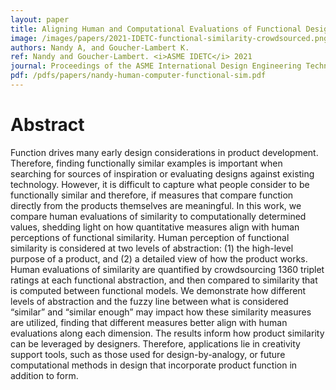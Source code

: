 ```yaml
---
layout: paper
title: Aligning Human and Computational Evaluations of Functional Design Similarity
image: /images/papers/2021-IDETC-functional-similarity-crowdsourced.png
authors: Nandy A, and Goucher-Lambert K.
ref: Nandy and Goucher-Lambert. <i>ASME IDETC</i> 2021
journal: Proceedings of the ASME International Design Engineering Technical Conferences (2021).
pdf: /pdfs/papers/nandy-human-computer-functional-sim.pdf
---
```


# Abstract

Function drives many early design considerations in product
development. Therefore, finding functionally similar examples
is important when searching for sources of inspiration or
evaluating designs against existing technology. However, it is
difficult to capture what people consider to be functionally similar
and therefore, if measures that compare function directly
from the products themselves are meaningful. In this work, we
compare human evaluations of similarity to computationally determined
values, shedding light on how quantitative measures
align with human perceptions of functional similarity. Human
perception of functional similarity is considered at two levels of
abstraction: (1) the high-level purpose of a product, and (2) a
detailed view of how the product works. Human evaluations of
similarity are quantified by crowdsourcing 1360 triplet ratings
at each functional abstraction, and then compared to similarity
that is computed between functional models. We demonstrate
how different levels of abstraction and the fuzzy line between
what is considered “similar” and “similar enough” may impact
how these similarity measures are utilized, finding that different
measures better align with human evaluations along each dimension.
The results inform how product similarity can be leveraged
by designers. Therefore, applications lie in creativity support
tools, such as those used for design-by-analogy, or future computational
methods in design that incorporate product function
in addition to form.
